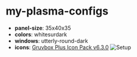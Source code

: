 # my-plasma-configs
- **panel-size**: 35x40x35  
- **colors**: whitesurdark  
- **windows**: utterly-round-dark  
- **icons**: [Gruvbox Plus Icon Pack v6.3.0](https://github.com/SylEleuth/gruvbox-plus-icon-pack/releases/download/v6.3.0/gruvbox-plus-icon-pack-6.3.0.zip)
![Setup](./images/setup.png)
